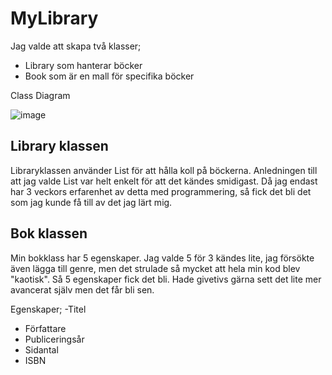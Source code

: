 # MyLibrary


Jag valde att skapa två klasser;
- Library som hanterar böcker
- Book som är en mall för specifika böcker

Class Diagram

 ![image](https://github.com/user-attachments/assets/8503d15b-a0f9-4eb8-bbc4-5a68b38790f5)


## Library klassen
Libraryklassen använder List<Book> för att hålla koll på böckerna.
Anledningen till att jag valde List var helt enkelt för att det kändes smidigast. Då jag endast har 3 veckors erfarenhet av detta med programmering, så fick det bli det som jag kunde få till av det jag lärt mig.


## Bok klassen
Min bokklass har 5 egenskaper. Jag valde 5 för 3 kändes lite, jag försökte även lägga till genre, men det strulade så mycket att hela min kod blev "kaotisk". Så 5 egenskaper fick det bli. Hade givetivs gärna sett det lite mer avancerat själv men det får bli sen. 

Egenskaper;
-Titel
- Författare
- Publiceringsår
- Sidantal
- ISBN
